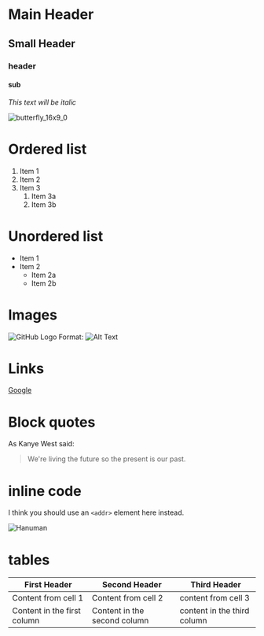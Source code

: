 # Main Header

## Small Header
### header
#### sub
*This text will be italic*

![butterfly_16x9_0](https://user-images.githubusercontent.com/77041377/103737640-83ce0700-502d-11eb-9e09-69519e2b0431.jpg)
# Ordered list

1. Item 1
1. Item 2
1. Item 3
   1. Item 3a
   1. Item 3b
   
 # Unordered list
 
 * Item 1
* Item 2
  * Item 2a
  * Item 2b

# Images

![GitHub Logo](/images/logo.png)
Format: ![Alt Text](url)


# Links

[Google](http://google.com)

# Block quotes

As Kanye West said:

> We're living the future so
> the present is our past.


# inline code

I think you should use an
`<addr>` element here instead.

![Hanuman](https://i1.wp.com/www.wordzz.com/wp-content/uploads/2016/12/Hanuman.jpeg?fit=800%2C600&ssl=1)
# tables
First Header | Second Header | Third Header
------------ | ------------- | -------------
Content from cell 1 | Content from cell 2 | content from cell 3
Content in the first column | Content in the second column | content in the third column
